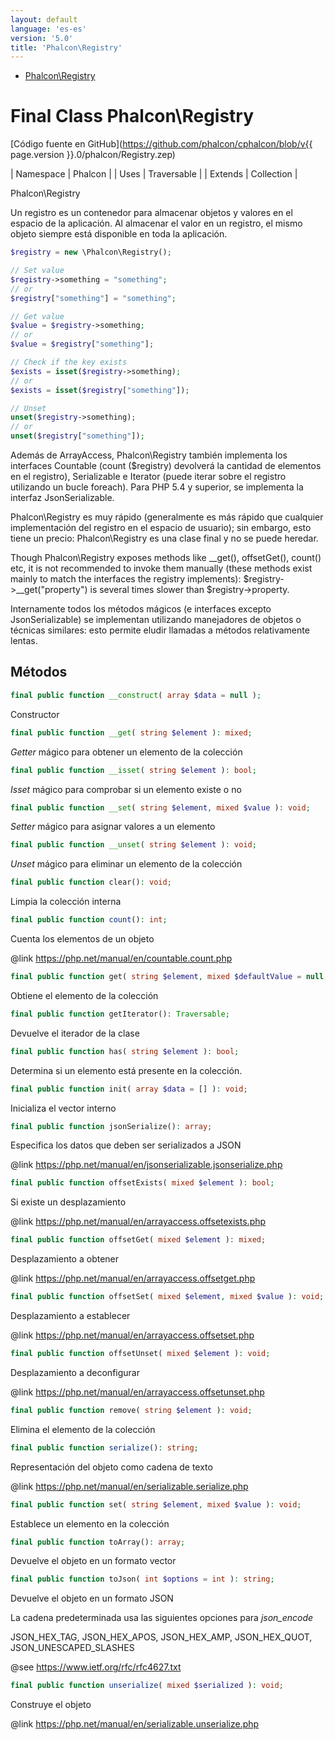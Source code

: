 ```yaml
---
layout: default
language: 'es-es'
version: '5.0'
title: 'Phalcon\Registry'
---
```


* [Phalcon\Registry](#registry)

<h1 id="registry">Final Class Phalcon\Registry</h1>

[Código fuente en GitHub](https://github.com/phalcon/cphalcon/blob/v{{ page.version }}.0/phalcon/Registry.zep)

| Namespace | Phalcon | | Uses | Traversable | | Extends | Collection |

Phalcon\Registry

Un registro es un contenedor para almacenar objetos y valores en el espacio de la aplicación. Al almacenar el valor en un registro, el mismo objeto siempre está disponible en toda la aplicación.

```php
$registry = new \Phalcon\Registry();

// Set value
$registry->something = "something";
// or
$registry["something"] = "something";

// Get value
$value = $registry->something;
// or
$value = $registry["something"];

// Check if the key exists
$exists = isset($registry->something);
// or
$exists = isset($registry["something"]);

// Unset
unset($registry->something);
// or
unset($registry["something"]);
```

Además de ArrayAccess, Phalcon\Registry también implementa los interfaces Countable (count ($registry) devolverá la cantidad de elementos en el registro), Serializable e Iterator (puede iterar sobre el registro utilizando un bucle foreach). Para PHP 5.4 y superior, se implementa la interfaz JsonSerializable.

Phalcon\\Registry es muy rápido (generalmente es más rápido que cualquier implementación del registro en el espacio de usuario); sin embargo, esto tiene un precio: Phalcon\Registry es una clase final y no se puede heredar.

Though Phalcon\Registry exposes methods like __get(), offsetGet(), count() etc, it is not recommended to invoke them manually (these methods exist mainly to match the interfaces the registry implements): $registry->__get("property") is several times slower than $registry->property.

Internamente todos los métodos mágicos (e interfaces excepto JsonSerializable) se implementan utilizando manejadores de objetos o técnicas similares: esto permite eludir llamadas a métodos relativamente lentas.


## Métodos

```php
final public function __construct( array $data = null );
```
Constructor


```php
final public function __get( string $element ): mixed;
```
*Getter* mágico para obtener un elemento de la colección


```php
final public function __isset( string $element ): bool;
```
*Isset* mágico para comprobar si un elemento existe o no


```php
final public function __set( string $element, mixed $value ): void;
```
*Setter* mágico para asignar valores a un elemento


```php
final public function __unset( string $element ): void;
```
*Unset* mágico para eliminar un elemento de la colección


```php
final public function clear(): void;
```
Limpia la colección interna


```php
final public function count(): int;
```
Cuenta los elementos de un objeto

@link https://php.net/manual/en/countable.count.php


```php
final public function get( string $element, mixed $defaultValue = null, string $cast = null ): mixed;
```
Obtiene el elemento de la colección


```php
final public function getIterator(): Traversable;
```
Devuelve el iterador de la clase


```php
final public function has( string $element ): bool;
```
Determina si un elemento está presente en la colección.


```php
final public function init( array $data = [] ): void;
```
Inicializa el vector interno


```php
final public function jsonSerialize(): array;
```
Especifica los datos que deben ser serializados a JSON

@link https://php.net/manual/en/jsonserializable.jsonserialize.php


```php
final public function offsetExists( mixed $element ): bool;
```
Si existe un desplazamiento

@link https://php.net/manual/en/arrayaccess.offsetexists.php


```php
final public function offsetGet( mixed $element ): mixed;
```
Desplazamiento a obtener

@link https://php.net/manual/en/arrayaccess.offsetget.php


```php
final public function offsetSet( mixed $element, mixed $value ): void;
```
Desplazamiento a establecer

@link https://php.net/manual/en/arrayaccess.offsetset.php


```php
final public function offsetUnset( mixed $element ): void;
```
Desplazamiento a deconfigurar

@link https://php.net/manual/en/arrayaccess.offsetunset.php


```php
final public function remove( string $element ): void;
```
Elimina el elemento de la colección


```php
final public function serialize(): string;
```
Representación del objeto como cadena de texto

@link https://php.net/manual/en/serializable.serialize.php


```php
final public function set( string $element, mixed $value ): void;
```
Establece un elemento en la colección


```php
final public function toArray(): array;
```
Devuelve el objeto en un formato vector


```php
final public function toJson( int $options = int ): string;
```
Devuelve el objeto en un formato JSON

La cadena predeterminada usa las siguientes opciones para *json_encode*

JSON_HEX_TAG, JSON_HEX_APOS, JSON_HEX_AMP, JSON_HEX_QUOT, JSON_UNESCAPED_SLASHES

@see https://www.ietf.org/rfc/rfc4627.txt


```php
final public function unserialize( mixed $serialized ): void;
```
Construye el objeto

@link https://php.net/manual/en/serializable.unserialize.php



